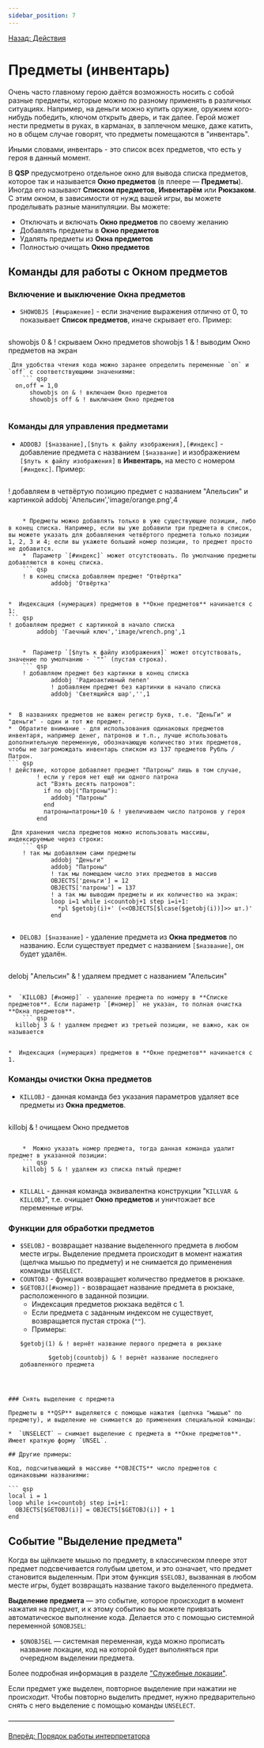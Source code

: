 ```yaml
---
sidebar_position: 7
---
```

[Назад: Действия](acts)

# Предметы (инвентарь)

Очень часто главному герою даётся возможность носить с собой разные предметы, которые можно по разному применять в различных ситуациях. Например, на деньги можно купить оружие, оружием кого-нибудь победить, ключом открыть дверь, и так далее. Герой может нести предметы в руках, в карманах, в заплечном мешке, даже катить, но в общем случае говорят, что предметы помещаются в "инвентарь".

Иными словами, инвентарь - это список всех предметов, что есть у героя в данный момент.

В **QSP** предусмотрено отдельное окно для вывода списка предметов, которое так и называется **Окно предметов** (в плеере — **Предметы**). Иногда его называют **Списком предметов**, **Инвентарём** или **Рюкзаком**. С этим окном, в зависимости от нужд вашей игры, вы можете проделывать разные манипуляции. Вы можете:

* Отключать и включать **Окно предметов** по своему желанию
* Добавлять предметы в **Окно предметов**
* Удалять предметы из **Окна предметов**
* Полностью очищать **Окно предметов**

## Команды для работы с Окном предметов

### Включение и выключение Окна предметов

*  `SHOWOBJS [#выражение]` - если значение выражения отлично от 0, то показывает **Список предметов**, иначе скрывает его. Пример:
    ``` qsp
  showobjs 0 & ! скрываем Окно предметов
      showobjs 1 & ! выводим Окно предметов на экран
    
```
 Для удобства чтения кода можно заранее определить переменные `on` и `off` с соответствующими значениями:
    ``` qsp
  on,off = 1,0
      showobjs on & ! включаем Окно предметов
      showobjs off & ! выключаем Окно предметов
    
```


### Команды для управления предметами

*  `ADDOBJ [$название],[$путь к файлу изображения],[#индекс]` - добавление предмета с названием `[$название]` и изображением `[$путь к файлу изображения]` в **Инвентарь**, на место с номером `[#индекс]`. Пример:
    ``` qsp
  ! добавляем в четвёртую позицию предмет с названием "Апельсин" и картинкой
      addobj 'Апельсин','image/orange.png',4
    
```

    * Предметы можно добавлять только в уже существующие позиции, либо в конец списка. Например, если вы уже добавили три предмета в список, вы можете указать для добавляения четвёртого предмета только позиции 1, 2, 3 и 4; если вы укажете больший номер позиции, то предмет просто не добавится.
    *  Параметр `[#индекс]` может отсутствовать. По умолчанию предметы добавляются в конец списка.
    ``` qsp
    ! в конец списка добавляем предмет "Отвёртка"
            addobj 'Отвёртка'
        
```

    *  Индексация (нумерация) предметов в **Окне предметов** начинается с 1:
    ``` qsp
    ! добавляем предмет с картинкой в начало списка
            addobj 'Гаечный ключ','image/wrench.png',1
        
```

    *  Параметр `[$путь к файлу изображения]` может отсутствовать, значение по умолчанию - `""` (пустая строка).
    ``` qsp
    ! добавляем предмет без картинки в конец списка
            addobj 'Радиоактивный пепел'
            ! добавляем предмет без картинки в начало списка
            addobj 'Светящийся шар','',1
        
```

    *  В названиях предметов не важен регистр букв, т.е. "ДеньГи" и "деньги" - один и тот же предмет.
    *  Обратите внимание - для использования одинаковых предметов инвентаря, например денег, патронов и т.п., лучше использовать дополнительную переменную, обозначающую количество этих предметов, чтобы не загромождать инвентарь списком из 137 предметов Рубль / Патрон.
    ``` qsp
    ! действие, которое добавляет предмет "Патроны" лишь в том случае,
            ! если у героя нет ещё ни одного патрона
            act "Взять десять патронов":
              if no obj("Патроны"):
                addobj "Патроны"
              end
              патроны=патроны+10 & ! увеличиваем число патронов у героя
            end
        
```
 Для хранения числа предметов можно использовать массивы, индексируемые через строки:
    ``` qsp
    ! так мы добавляем сами предметы
            addobj "Деньги"
            addobj "Патроны"
            ! так мы помещаем число этих предметов в массив
            OBJECTS['деньги'] = 12
            OBJECTS['патроны'] = 137
            ! а так мы выводим предметы и их количество на экран:
            loop i=1 while i<countobj+1 step i=i+1:
              *pl $getobj(i)+' (<<OBJECTS[$lcase($getobj(i))]>> шт.)'
            end
        
```

*  `DELOBJ [$название]` - удаление предмета из **Окна предметов** по названию. Если существует предмет с названием `[$название]`, он будет удалён.
    ``` qsp
  delobj "Апельсин" & ! удаляем предмет с названием "Апельсин"
    
```

*  `KILLOBJ [#номер]` - удаление предмета по номеру в **Списке предметов**. Если параметр `[#номер]` не указан, то полная очистка **Окна предметов**.
    ``` qsp
  killobj 3 & ! удаляем предмет из третьей позиции, не важно, как он называется
      
```

    *  Индексация (нумерация) предметов в **Окне предметов** начинается с 1.

### Команды очистки Окна предметов

*  `KILLOBJ` - данная команда без указания параметров удаляет все предметы из **Окна предметов**.
    ``` qsp
  killobj & ! очищаем Окно предметов
    
```

    *  Можно указать номер предмета, тогда данная команда удалит предмет в указанной позиции:
    ``` qsp
    killobj 5 & ! удаляем из списка пятый предмет
        
```

*  `KILLALL` - данная команда эквивалентна конструкции "`KILLVAR & KILLOBJ`", т.е. очищает **Окно предметов** и уничтожает все переменные игры.

### Функции для обработки предметов

*  `$SELOBJ` - возвращает название выделенного предмета в любом месте игры. Выделение предмета происходит в момент нажатия (щелчка мышью по предмету) и не снимается до применения команды `UNSELECT`.
*  `COUNTOBJ` - функция возвращает количество предметов в рюкзаке.
*  `$GETOBJ([#номер])` - возвращает название предмета в рюкзаке, расположенного в заданной позиции.
    *  Индексация предметов рюкзака ведётся с 1.
    *  Если предмета с заданным индексом не существует, возвращается пустая строка (`""`).
    *  Примеры:
    ``` qsp
    $getobj(1) & ! вернёт название первого предмета в рюкзаке

            $getobj(countobj) & ! вернёт название последнего добавленного предмета
        
```


### Снять выделение с предмета

Предметы в **QSP** выделяются с помощью нажатия (щелчка "мышью" по предмету), и выделение не снимается до применения специальной команды:

*  `UNSELECT` — снимает выделение с предмета в **Окне предметов**. Имеет краткую форму `UNSEL`.

## Другие примеры:

Код, подсчитывающий в массиве **OBJECTS** число предметов с одинаковыми названиями:

``` qsp
local i = 1
loop while i<=countobj step i=i+1:
  OBJECTS[$GETOBJ(i)] = OBJECTS[$GETOBJ(i)] + 1
end
```

## Событие "Выделение предмета"

Когда вы щёлкаете мышью по предмету, в классическом плеере этот предмет подсвечивается голубым цветом, и это означает, что предмет становится выделенным. При этом функция `$SELOBJ`, вызванная в любом месте игры, будет возвращать название такого выделенного предмета.

**Выделение предмета** — это событие, которое происходит в момент нажатия на предмет, и к этому событию вы можете привязать автоматическое выполнение кода. Делается это с помощью системной переменной `$ONOBJSEL`:

* `$ONOBJSEL` — системная переменная, куда можно прописать название локации, код на которой будет выполняться при очередном выделении предмета.

Более подробная информация в разделе ["Служебные локации"](programming/service_locations).

Если предмет уже выделен, повторное выделение при нажатии не происходит. Чтобы повторно выделить предмет, нужно предварительно снять с него выделение с помощью команды `UNSELECT`.

————————————————————————

[Вперёд: Порядок работы интерпретатора](programming/principle)

